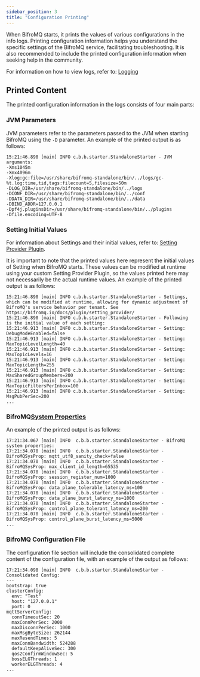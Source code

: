 ```yaml
---
sidebar_position: 3
title: "Configuration Printing"
---
```


When BifroMQ starts, it prints the values of various configurations in the info logs. Printing configuration information helps you understand the specific settings of the BifroMQ service, facilitating troubleshooting. It is also recommended
to include the printed configuration information when seeking help in the community.

For information on how to view logs, refer to: [Logging](../03_observability/01_logging.md)

## Printed Content

The printed configuration information in the logs consists of four main parts:

### JVM Parameters

JVM parameters refer to the parameters passed to the JVM when starting BifroMQ using the `-D` parameter. An example of the printed output is as follows:

```text
15:21:46.890 [main] INFO c.b.b.starter.StandaloneStarter - JVM arguments:
-Xms1045m
-Xmx4096m
-Xlog:gc:file=/usr/share/bifromq-standalone/bin/../logs/gc-%t.log:time,tid,tags:filecount=5,filesize=50m
-DLOG_DIR=/usr/share/bifromq-standalone/bin/../logs
-DCONF_DIR=/usr/share/bifromq-standalone/bin/../conf
-DDATA_DIR=/usr/share/bifromq-standalone/bin/../data
-DBIND_ADDR=127.0.0.1
-Dpf4j.pluginsDir=/usr/share/bifromq-standalone/bin/../plugins
-Dfile.encoding=UTF-8
```

### Setting Initial Values

For information about Settings and their initial values, refer to: [Setting Provider Plugin](../../06_plugin/4_setting_provider/intro.md).

It is important to note that the printed values here represent the initial values of Setting when BifroMQ starts. These values can be modified at runtime using your custom Setting Provider Plugin, so the values printed here may not
necessarily be the actual runtime values. An example of the printed output is as follows:

```text
15:21:46.890 [main] INFO c.b.b.starter.StandaloneStarter - Settings, which can be modified at runtime, allowing for dynamic adjustment of BifroMQ's service behavior per tenant. See https://bifromq.io/docs/plugin/setting_provider/
15:21:46.890 [main] INFO c.b.b.starter.StandaloneStarter - Following is the initial value of each setting:
15:21:46.913 [main] INFO c.b.b.starter.StandaloneStarter - Setting: DebugModeEnabled=false
15:21:46.913 [main] INFO c.b.b.starter.StandaloneStarter - Setting: MaxTopicLevelLength=40
15:21:46.913 [main] INFO c.b.b.starter.StandaloneStarter - Setting: MaxTopicLevels=16
15:21:46.913 [main] INFO c.b.b.starter.StandaloneStarter - Setting: MaxTopicLength=255
15:21:46.913 [main] INFO c.b.b.starter.StandaloneStarter - Setting: MaxSharedGroupMembers=200
15:21:46.913 [main] INFO c.b.b.starter.StandaloneStarter - Setting: MaxTopicFiltersPerInbox=100
15:21:46.913 [main] INFO c.b.b.starter.StandaloneStarter - Setting: MsgPubPerSec=200
...
```

### BifroMQ[System Properties](./2_bifromq_sys_props.md)

An example of the printed output is as follows:

```text
17:21:34.067 [main] INFO  c.b.b.starter.StandaloneStarter - BifroMQ system properties: 
17:21:34.070 [main] INFO  c.b.b.starter.StandaloneStarter - BifroMQSysProp: mqtt_utf8_sanity_check=false
17:21:34.070 [main] INFO  c.b.b.starter.StandaloneStarter - BifroMQSysProp: max_client_id_length=65535
17:21:34.070 [main] INFO  c.b.b.starter.StandaloneStarter - BifroMQSysProp: session_register_num=1000
17:21:34.070 [main] INFO  c.b.b.starter.StandaloneStarter - BifroMQSysProp: data_plane_tolerable_latency_ms=100
17:21:34.070 [main] INFO  c.b.b.starter.StandaloneStarter - BifroMQSysProp: data_plane_burst_latency_ms=1000
17:21:34.070 [main] INFO  c.b.b.starter.StandaloneStarter - BifroMQSysProp: control_plane_tolerant_latency_ms=200
17:21:34.070 [main] INFO  c.b.b.starter.StandaloneStarter - BifroMQSysProp: control_plane_burst_latency_ms=5000
...
```

### BifroMQ Configuration File

The configuration file section will include the consolidated complete content of the configuration file, with an example of the output as follows:

```text
17:21:34.098 [main] INFO  c.b.b.starter.StandaloneStarter - Consolidated Config: 
---
bootstrap: true
clusterConfig:
  env: "Test"
  host: "127.0.0.1"
  port: 0
mqttServerConfig:
  connTimeoutSec: 20
  maxConnPerSec: 2000
  maxDisconnPerSec: 1000
  maxMsgByteSize: 262144
  maxResendTimes: 5
  maxConnBandwidth: 524288
  defaultKeepAliveSec: 300
  qos2ConfirmWindowSec: 5
  bossELGThreads: 1
  workerELGThreads: 4
...
```